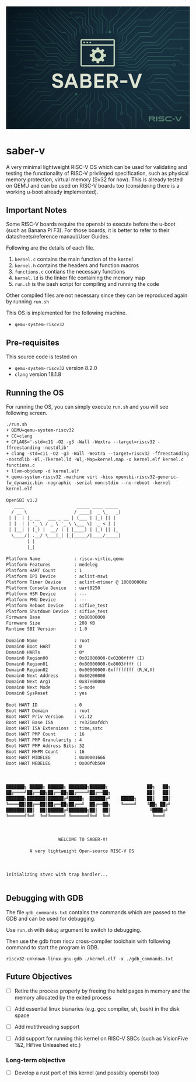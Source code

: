 ![banner.png](assets/banner.png)

# saber-v

A very minimal lightweight RISC-V OS which can be used for validating and testing the functionality of RISC-V privileged specification, such as physical memory protection, virtual memory (Sv32 for now). This is already tested on QEMU and can be used on RISC-V boards too (considering there is a working u-boot already implemented).

## Important Notes

Some RISC-V boards require the opensbi to execute before the u-boot (such as Banana Pi F3). For those boards, it is better to refer to their datasheets/reference manaul/User Guides.

Following are the details of each file.

1. `kernel.c` contains the main function of the kernel
2. `kernel.h` contains the headers and function macros
3. `functions.c` contians the necessary functions
4. `kernel.ld` is the linker file containing the memory map
5. `run.sh` is the bash script for compiling and running the code

Other compiled files are not necessary since they can be reproduced again by running `run.sh`

This OS is implemented for the following machine.

- `qemu-system-riscv32`

## Pre-requisites

This source code is tested on 

- `qemu-system-riscv32` version 8.2.0 
- `clang` version 18.1.8

## Running the OS

For running the OS, you can simply execute `run.sh` and you will see following screen.

```
./run.sh
+ QEMU=qemu-system-riscv32
+ CC=clang
+ CFLAGS='-std=c11 -O2 -g3 -Wall -Wextra --target=riscv32 -ffreestanding -nostdlib'
+ clang -std=c11 -O2 -g3 -Wall -Wextra --target=riscv32 -ffreestanding -nostdlib -Wl,-Tkernel.ld -Wl,-Map=kernel.map -o kernel.elf kernel.c functions.c
+ llvm-objdump -d kernel.elf
+ qemu-system-riscv32 -machine virt -bios opensbi-riscv32-generic-fw_dynamic.bin -nographic -serial mon:stdio --no-reboot -kernel kernel.elf

OpenSBI v1.2
   ____                    _____ ____ _____
  / __ \                  / ____|  _ \_   _|
 | |  | |_ __   ___ _ __ | (___ | |_) || |
 | |  | | '_ \ / _ \ '_ \ \___ \|  _ < | |
 | |__| | |_) |  __/ | | |____) | |_) || |_
  \____/| .__/ \___|_| |_|_____/|____/_____|
        | |
        |_|

Platform Name             : riscv-virtio,qemu
Platform Features         : medeleg
Platform HART Count       : 1
Platform IPI Device       : aclint-mswi
Platform Timer Device     : aclint-mtimer @ 10000000Hz
Platform Console Device   : uart8250
Platform HSM Device       : ---
Platform PMU Device       : ---
Platform Reboot Device    : sifive_test
Platform Shutdown Device  : sifive_test
Firmware Base             : 0x80000000
Firmware Size             : 208 KB
Runtime SBI Version       : 1.0

Domain0 Name              : root
Domain0 Boot HART         : 0
Domain0 HARTs             : 0*
Domain0 Region00          : 0x02000000-0x0200ffff (I)
Domain0 Region01          : 0x80000000-0x8003ffff ()
Domain0 Region02          : 0x00000000-0xffffffff (R,W,X)
Domain0 Next Address      : 0x80200000
Domain0 Next Arg1         : 0x87e00000
Domain0 Next Mode         : S-mode
Domain0 SysReset          : yes

Boot HART ID              : 0
Boot HART Domain          : root
Boot HART Priv Version    : v1.12
Boot HART Base ISA        : rv32imafdch
Boot HART ISA Extensions  : time,sstc
Boot HART PMP Count       : 16
Boot HART PMP Granularity : 4
Boot HART PMP Address Bits: 32
Boot HART MHPM Count      : 16
Boot HART MIDELEG         : 0x00001666
Boot HART MEDELEG         : 0x00f0b509



███████╗ █████╗ ██████╗ ███████╗██████╗               ██╗   ██╗
██╔════╝██╔══██╗██╔══██╗██╔════╝██╔══██╗              ██║   ██║
███████╗███████║██████╔╝█████╗  ██████╔╝    █████╗    ██║   ██║
╚════██║██╔══██║██╔══██╗██╔══╝  ██╔══██╗    ╚════╝    ╚██╗ ██╔╝
███████║██║  ██║██████╔╝███████╗██║  ██║               ╚████╔╝ 
╚══════╝╚═╝  ╚═╝╚═════╝ ╚══════╝╚═╝  ╚═╝                ╚═══╝  



                    WELCOME TO SABER-V!              

         A very lightweight Open-source RISC-V OS          



Initializing stvec with trap handler...


```

## Debugging with GDB

The file `gdb_commands.txt` contains the commands which are passed to the GDB and can be used for debugging.

Use `run.sh` with `debug` argument to switch to debugging.

Then use the gdb from riscv cross-compiler toolchain with following command to start the program in GDB.

```
riscv32-unknown-linux-gnu-gdb ./kernel.elf -x ./gdb_commands.txt
```


## Future Objectives

- [ ] Retire the process properly by freeing the held pages in memory and the memory allocated by the exited process
- [ ] Add essential linux bianaries (e.g. gcc compiler, sh, bash) in the disk space
- [ ] Add mutithreading support
- [ ] Add support for running this kernel on RISC-V SBCs (such as VisionFive 1&2, HiFive Unleashed etc.)


### Long-term objective

- [ ] Develop a rust port of this kernel (and possibly opensbi too)
